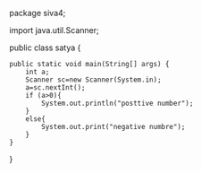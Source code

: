 package siva4;

import java.util.Scanner;

public class satya {

	public static void main(String[] args) {
		int a;
		Scanner sc=new Scanner(System.in);
		a=sc.nextInt();
		if (a>0){
			System.out.println("posttive number");
		}
		else{
			System.out.print("negative numbre");
		}
	}

}
